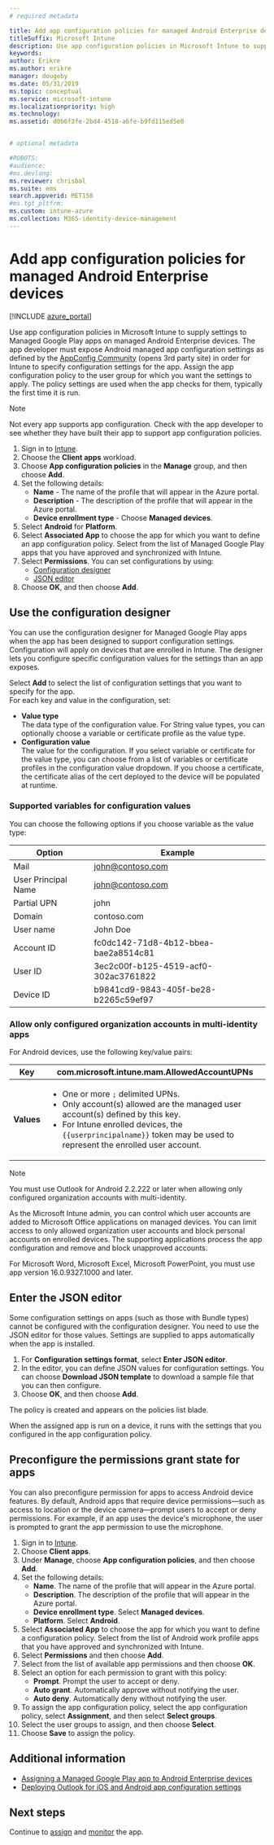 ```yaml
---
# required metadata

title: Add app configuration policies for managed Android Enterprise devices
titleSuffix: Microsoft Intune
description: Use app configuration policies in Microsoft Intune to supply settings when users run a Managed Google Play app.
keywords:
author: Erikre
ms.author: erikre
manager: dougeby
ms.date: 05/31/2019
ms.topic: conceptual
ms.service: microsoft-intune
ms.localizationpriority: high
ms.technology:
ms.assetid: d0b6f3fe-2bd4-4518-a6fe-b9fd115ed5e0


# optional metadata

#ROBOTS:
#audience:
#ms.devlang:
ms.reviewer: chrisbal
ms.suite: ems
search.appverid: MET150
#ms.tgt_pltfrm:
ms.custom: intune-azure
ms.collection: M365-identity-device-management
---
```


# Add app configuration policies for managed Android Enterprise devices

[!INCLUDE [azure_portal](./includes/azure_portal.md)]

Use app configuration policies in Microsoft Intune to supply settings to Managed Google Play apps on managed Android Enterprise devices. The app developer must expose Android managed app configuration settings as defined by the [AppConfig Community](https://www.appconfig.org/members) (opens 3rd party site) in order for Intune to specify configuration settings for the app. Assign the app configuration policy to the user group for which you want the settings to apply.  The policy settings are used when the app checks for them, typically the first time it is run.

> [!Note]  
> Not every app supports app configuration. Check with the app developer to see whether they have built their app to support app configuration policies.

1. Sign in to [Intune](https://go.microsoft.com/fwlink/?linkid=2090973).
3. Choose the **Client apps** workload.
4. Choose **App configuration policies** in the **Manage** group, and then choose **Add**.
5. Set the following details:
    - **Name** - The name of the profile that will appear in the Azure portal.
    - **Description** - The  description of the profile that will appear in the Azure portal.
    - **Device enrollment type** - Choose **Managed devices**.
6. Select **Android** for **Platform**.
7. Select **Associated App** to choose the app for which you want to define an app configuration policy. Select from the list of Managed Google Play apps that you have approved and synchronized with Intune.
8. Select **Permissions**. You can set configurations by using:
    - [Configuration designer](#use-the-configuration-designer)
    - [JSON editor](#enter-the-json-editor)
9. Choose **OK**, and then choose **Add**.

## Use the configuration designer

You can use the configuration designer for Managed Google Play apps when the app has been designed to support configuration settings. Configuration will apply on devices that are enrolled in Intune. The designer lets you configure specific configuration values for the settings than an app exposes.

Select **Add** to select the list of configuration settings that you want to specify for the app.  
For each key and value in the configuration, set:

- **Value type**  
  The data type of the configuration value. For String value types, you can optionally choose a variable or certificate profile as the value type.
- **Configuration value**  
  The value for the configuration. If you select variable or certificate for the value type, you can choose from a list of variables or certificate profiles in the configuration value dropdown.  If you choose a certificate, the certificate alias of the cert deployed to the device will be populated at runtime.

### Supported variables for configuration values

You can choose the following options if you choose variable as the value type:

| Option | Example |
|----|----|
| Mail | john@contoso.com |
| User Principal Name | john@contoso.com |
| Partial UPN | john |
| Domain | contoso.com |
| User name | John Doe |
| Account ID | fc0dc142-71d8-4b12-bbea-bae2a8514c81 |
| User ID | 3ec2c00f-b125-4519-acf0-302ac3761822 |
| Device ID | b9841cd9-9843-405f-be28-b2265c59ef97 |

### Allow only configured organization accounts in multi-identity apps 

For Android devices, use the following key/value pairs:

| **Key** | com.microsoft.intune.mam.AllowedAccountUPNs |
|--------|-------------------------------------------------------------------------------------------------------------------------------------------------------------------------------------------------------------------------------|
| **Values** | <ul><li>One or more <code>;</code> delimited UPNs.</li><li>Only account(s) allowed are the managed user account(s) defined by this key.</li><li> For Intune enrolled devices, the <code>{{userprincipalname}}</code> token may be used to represent the enrolled user account.</li></ul> |

   > [!NOTE]
   > You must use Outlook for Android 2.2.222 or later when allowing only configured organization accounts with multi-identity.<p></p>
   > As the Microsoft Intune admin, you can control which user accounts are added to Microsoft Office applications on managed devices. You can limit access to only allowed organization user accounts and block personal accounts on enrolled devices. The supporting applications process the app configuration and remove and block unapproved accounts.<p></p>
   > For Microsoft Word, Microsoft Excel, Microsoft PowerPoint, you must use app version 16.0.9327.1000 and later. 

## Enter the JSON editor

Some configuration settings on apps (such as those with Bundle types) cannot be configured with the configuration designer. You need to use the JSON editor for those values. Settings are supplied to apps automatically when the app is installed.

1. For **Configuration settings format**, select **Enter JSON editor**.
2. In the editor, you can define JSON values for configuration settings. You can choose **Download JSON template** to download a sample file that you can then configure.
3. Choose **OK**, and then choose **Add**.

The policy is created and appears on the policies list blade.

When the assigned app is run on a device, it runs with the settings that you configured in the app configuration policy.

## Preconfigure the permissions grant state for apps

You can also preconfigure permission for apps to access Android device features. By default, Android apps that require device permissions—such as access to location or the device camera—prompt users to accept or deny permissions. For example, if an app uses the device's microphone, the user is prompted to grant the app permission to use the microphone.

1. Sign in to [Intune](https://go.microsoft.com/fwlink/?linkid=2090973).
3. Choose **Client apps**.
3. Under **Manage**, choose **App configuration policies**, and then choose **Add**.
4. Set the following details:
    - **Name**. The name of the profile that will appear in the Azure portal.
    - **Description**. The  description of the profile that will appear in the Azure portal.
    - **Device enrollment type**. Select **Managed devices**.
    - **Platform**. Select **Android**.
5. Select **Associated App** to choose the app for which you want to define a configuration policy. Select from the list of Android work profile apps that you have approved and synchronized with Intune.
6. Select **Permissions** and then choose **Add**.
7. Select from the list of available app permissions and then choose **OK**.
8. Select an option for each permission to grant with this policy:
    - **Prompt**. Prompt the user to accept or deny.
    - **Auto grant**. Automatically approve without notifying the user.
    - **Auto deny**. Automatically deny without notifying the user.
9. To assign the app configuration policy, select the app configuration policy, select **Assignment**, and then select **Select groups**.
10. Select the user groups to assign, and then choose **Select**.
11. Choose **Save** to assign the policy.

## Additional information

- [Assigning a Managed Google Play app to Android Enterprise devices](https://docs.microsoft.com/en-us/intune/apps-add-android-for-work#assigning-a-managed-google-play-app-to-android-enterprise-work-profile-devices)
- [Deploying Outlook for iOS and Android app configuration settings](https://docs.microsoft.com/exchange/clients-and-mobile-in-exchange-online/outlook-for-ios-and-android/outlook-for-ios-and-android-configuration-with-microsoft-intune)

## Next steps

Continue to [assign](apps-deploy.md) and [monitor](apps-monitor.md) the app.

